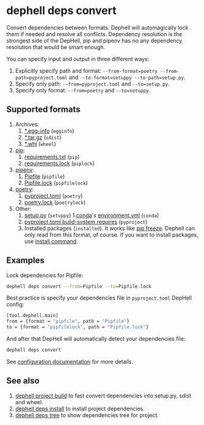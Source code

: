 # dephell deps convert

Convert dependencies between formats. Dephell will automagically lock them if needed and resolve all conflicts. Dependency resolution is the strongest side of the DepHell, pip and pipenv has no any dependency resolution that would be smart enough.

You can specify input and output in three different ways:

1. Explicitly specify path and format: `--from-format=poetry --from-path=pyproject.toml` and `--to-format=setuppy --to-path=setup.py`.
1. Specify only path: `--from=pyproject.toml` and `--to=setup.py`.
1. Specify only format: `--from=poetry` and `--to=setuppy`.

## Supported formats

1. Archives:
    1. [*.egg-info](https://setuptools.readthedocs.io/en/latest/formats.html) (`egginfo`)
    1. [*.tar.gz](https://packaging.python.org/glossary/#term-distribution-package) (`sdist`)
    1. [*.whl](https://pythonwheels.com) (`wheel`)
1. [pip](https://pip.pypa.io/en/stable/):
    1. [requirements.txt](https://pip.pypa.io/en/stable/user_guide/#requirements-files) (`pip`)
    1. [requirements.lock](https://nvie.com/posts/pin-your-packages/) (`piplock`)
1. [pipenv](https://pipenv.readthedocs.io/en/latest/):
    1. [Pipfile](https://github.com/pypa/pipfile) (`pipfile`)
    1. [Pipfile.lock](https://stackoverflow.com/a/49867443/8704691) (`pipfilelock`)
1. [poetry](https://github.com/sdispater/poetry):
    1. [pyproject.toml](https://poetry.eustace.io/docs/pyproject/) (`poetry`)
    1. [poetry.lock](https://poetry.eustace.io/docs/basic-usage/#installing-without-poetrylock) (`poetrylock`)
1. Other:
    1. [setup.py](https://docs.python.org/3/distutils/setupscript.html) (`setuppy`)
    1.[conda](https://conda.io/en/latest/)'s [environment.yml](https://docs.conda.io/projects/conda/en/latest/user-guide/tasks/manage-environments.html#creating-an-environment-file-manually) (`conda`)
    1. [pyproject.toml build-system requires](https://www.python.org/dev/peps/pep-0518/#build-system-table) (`pyproject`)
    1. Installed packages (`installed`). It works like [pip freeze](https://pip.pypa.io/en/stable/reference/pip_freeze/). Dephell can only read from this format, of course. If you want to install packages, use [install command](cmd-deps-install).

## Examples

Lock dependencies for Pipfile:

```bash
dephell deps convert --from=Pipfile --to=Pipfile.lock
```

Best practice is specify your dependencies file in `pyproject.toml` DepHell config:

```bash
[tool.dephell.main]
from = {format = "pipfile", path = "Pipfile"}
to = {format = "pipfilelock", path = "Pipfile.lock"}
```

And after that DepHell will automatically detect your dependencies file:

```bash
dephell deps convert
```

See [configuration documentation](config) for more details.

## See also

1. [dephell project build](cmd-deps-install) to fast convert dependencies into setup.py, sdist and wheel.
1. [dephell deps install](cmd-deps-install) to install project dependencies.
1. [dephell deps tree](cmd-deps-tree) to show dependencies tree for project.
